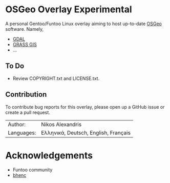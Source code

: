 # OSGeo Overlay Experimental

A personal Gentoo/Funtoo Linux overlay aiming to host up-to-date
[OSGeo](http://www.osgeo.org/) software. Namely,

* [GDAL](http://www.gdal.org/)
* [GRASS GIS](https://grass.osgeo.org/)
* ...

## To Do

*  Review COPYRIGHT.txt and LICENSE.txt.

## Contribution

To contribute bug reports for this overlay, please open up a GitHub issue or
create a pull request.

<table>
    <tr>
        <td>Author:</td>
        <td>Nikos Alexandris</td>
    </tr>
    <tr>
        <td>Languages:</td>
        <td>Ελληνικά, Deutsch, English, Français
        </td>
    </tr>
<table>


# Acknowledgements

* Funtoo community
* [bhenc](http://www.funtoo.org/User:Brhenc)
